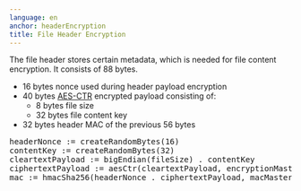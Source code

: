 ```yaml
---
language: en
anchor: headerEncryption
title: File Header Encryption
---
```

<p class="lead">The file header stores certain metadata, which is needed for file content encryption. It consists of 88 bytes.</p>

<ul>
  <li>16 bytes nonce used during header payload encryption</li>
  <li>
    40 bytes <a href="https://en.wikipedia.org/wiki/Block_cipher_modes_of_operation#Counter_.28CTR.29">AES-CTR</a> encrypted payload consisting of:
    <ul>
      <li>8 bytes file size</li>
      <li>32 bytes file content key</li>
    </ul>
  </li>
  <li>32 bytes header MAC of the previous 56 bytes</li>
</ul>

<pre>
headerNonce := createRandomBytes(16)
contentKey := createRandomBytes(32)
cleartextPayload := bigEndian(fileSize) . contentKey
ciphertextPayload := aesCtr(cleartextPayload, encryptionMasterKey, headerNonce)
mac := hmacSha256(headerNonce . ciphertextPayload, macMasterKey)
</pre>
